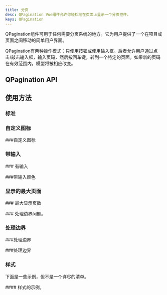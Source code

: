 ```yaml
---
title: 分页
desc: QPagination Vue组件允许你轻松地在页面上显示一个分页控件。
keys: QPagination
---
```

QPagination组件可用于任何需要分页系统的地方。它为用户提供了一个在项目或页面之间移动的简单用户界面。

QPagination有两种操作模式：只使用按钮或使用输入框。后者允许用户通过点击/敲击输入框，输入页码，然后按回车键，转到一个特定的页面。如果新的页码在有效范围内，模型将被相应改变。

## QPagination API

<doc-api file="QPagination" />

## 使用方法

### 标准

<doc-example title="标准" file="QPagination/Standard" />

### 自定义图标

<doc-example title="用图标替换" file="QPagination/Icons" /> ###自定义图标

### 带输入

<doc-example title="有输入" file="QPagination/Input" /> ### 有输入

<doc-example title="带输入颜色" file="QPagination/InputColor" /> ###带输入颜色

### 显示的最大页面

<doc-example title="显示的最大页数" file="QPagination/MaxPages" /> ### 最大显示页数

<doc-example title="移除省略号" file="QPagination/Ellipses" /> ### 处理边界问题。

### 处理边界

<doc-example title="使用边界数字" file="QPagination/BoundaryNumbers" /> ###处理边界

<doc-example title="有边界链接" file="QPagination/BoundaryLinks" /> ###处理边界

<doc-example title="带方向链接" file="QPagination/DirectionLinks" />

### 样式

下面是一些示例，但不是一个详尽的清单。

<doc-example title="样式" file="QPagination/Styles" />#### 样式的示例。
